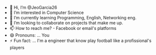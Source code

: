 - 👋 Hi, I’m @JeoGarcia26
- 👀 I’m interested in Computer Science
- 🌱 I’m currently learning Programming, English, Networking eng.
- 💞️ I’m looking to collaborate on projects that make me up.
- 📫 How to reach me? - Facebook or email's platforms
- 😄 Pronouns: ... You
- ⚡ Fun fact: ... I'm a engineer that know play football like a profissional's players

<!---
JeoGarcia26/JeoGarcia26 is a ✨ special ✨ repository because its `README.md` (this file) appears on your GitHub profile.
You can click the Preview link to take a look at your changes.
--->
